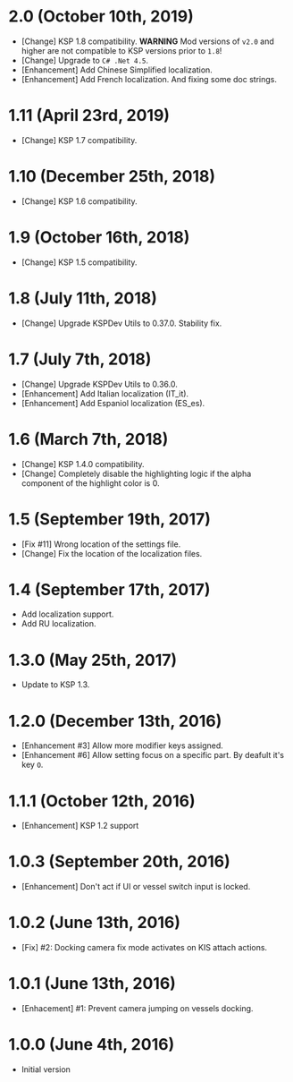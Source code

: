 # 2.0 (October 10th, 2019)
* [Change] KSP 1.8 compatibility. __WARNING__ Mod versions of `v2.0` and higher are not compatible to KSP versions prior to `1.8`!
* [Change] Upgrade to `C# .Net 4.5`.
* [Enhancement] Add Chinese Simplified localization.
* [Enhancement] Add French localization. And fixing some doc strings.

# 1.11 (April 23rd, 2019)
* [Change] KSP 1.7 compatibility.

# 1.10 (December 25th, 2018)
* [Change] KSP 1.6 compatibility.

# 1.9 (October 16th, 2018)
* [Change] KSP 1.5 compatibility.

# 1.8 (July 11th, 2018)
* [Change] Upgrade KSPDev Utils to 0.37.0. Stability fix.

# 1.7 (July 7th, 2018)
* [Change] Upgrade KSPDev Utils to 0.36.0.
* [Enhancement] Add Italian localization (IT_it).
* [Enhancement] Add Espaniol localization (ES_es).

# 1.6 (March 7th, 2018)
* [Change] KSP 1.4.0 compatibility.
* [Change] Completely disable the highlighting logic if the alpha component of the highlight color is 0.

# 1.5 (September 19th, 2017)
* [Fix #11] Wrong location of the settings file.
* [Change] Fix the location of the localization files.

# 1.4 (September 17th, 2017)
* Add localization support.
* Add RU localization.

# 1.3.0 (May 25th, 2017)
* Update to KSP 1.3.

# 1.2.0 (December 13th, 2016)
* [Enhancement #3] Allow more modifier keys assigned.
* [Enhancement #6] Allow setting focus on a specific part. By deafult it's key `O`.

# 1.1.1 (October 12th, 2016)
* [Enhancement] KSP 1.2 support

# 1.0.3 (September 20th, 2016)
* [Enhancement] Don't act if UI or vessel switch input is locked.

# 1.0.2 (June 13th, 2016)
* [Fix] #2: Docking camera fix mode activates on KIS attach actions.

# 1.0.1 (June 13th, 2016)
* [Enhacement] #1: Prevent camera jumping on vessels docking.

# 1.0.0 (June 4th, 2016)
* Initial version
